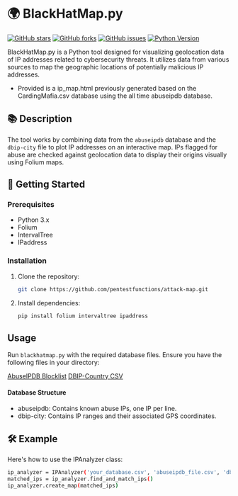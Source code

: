 # 🌍 BlackHatMap.py

[![GitHub stars](https://img.shields.io/github/stars/pentestfunctions/attack-map.svg)](https://github.com/pentestfunctions/attack-map/stargazers)
[![GitHub forks](https://img.shields.io/github/forks/pentestfunctions/attack-map.svg)](https://github.com/pentestfunctions/attack-map/network)
[![GitHub issues](https://img.shields.io/github/issues/pentestfunctions/attack-map.svg)](https://github.com/pentestfunctions/attack-map/issues)
[![Python Version](https://img.shields.io/badge/python-3.x-blue.svg)](https://python.org)

BlackHatMap.py is a Python tool designed for visualizing geolocation data of IP addresses related to cybersecurity threats. It utilizes data from various sources to map the geographic locations of potentially malicious IP addresses.

- Provided is a ip_map.html previously generated based on the CardingMafia.csv database using the all time abuseipdb database. 

## 📚 Description

The tool works by combining data from the `abuseipdb` database and the `dbip-city` file to plot IP addresses on an interactive map. IPs flagged for abuse are checked against geolocation data to display their origins visually using Folium maps.

## 🚀 Getting Started

### Prerequisites

- Python 3.x
- Folium
- IntervalTree
- IPaddress

### Installation

1. Clone the repository:
   ```sh
   git clone https://github.com/pentestfunctions/attack-map.git
   ```
2. Install dependencies:
   ```sh
   pip install folium intervaltree ipaddress
   ```

## Usage
Run `blackhatmap.py` with the required database files. Ensure you have the following files in your directory:

[AbuseIPDB Blocklist](https://github.com/borestad/blocklist-abuseipdb)
[DBIP-Country CSV](https://cdn.jsdelivr.net/npm/@ip-location-db/dbip-country/dbip-country-ipv4.csv)


#### Database Structure
- abuseipdb: Contains known abuse IPs, one IP per line.
- dbip-city: Contains IP ranges and their associated GPS coordinates.


## 🛠️ Example
Here's how to use the IPAnalyzer class:
   ```sh
   ip_analyzer = IPAnalyzer('your_database.csv', 'abuseipdb_file.csv', 'dbip_city_file.csv')
   matched_ips = ip_analyzer.find_and_match_ips()
   ip_analyzer.create_map(matched_ips)
   ```
